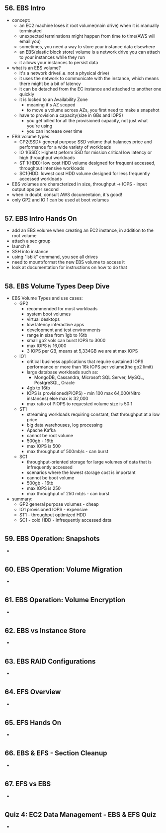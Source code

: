 ## 56. EBS Intro

- concept:
  - an EC2 machine loses it root volume(main drive) when it is manually terminated
  - unexpected terminations might happen from time to time(AWS will email you)
  - sometimes, you need a way to store your instance data elsewhere
  - an EBS(elastic block store) volume is a network drive you can attach to your instances while they run
  - it allows your instances to persist data
- what is an EBS volume?
  - it's a network drive(i.e. not a physical drive)
  - it uses the network to communicate with the instance, which means there might be a bit of latency
  - it can be detached from the EC instance and attached to another one quickly
  - it is locked to an Availability Zone
    - meaning it's AZ scoped
    - to move a volume across AZs, you first need to make a snapshot
  - have to provision a capacity(size in GBs and IOPS)
    - you get billed for all the provisioned capacity, not just what you're using
    - you can increase over time
- EBS volume types
  - GP2(SSD): general purpose SSD volume that balances price and performance for a wide variety of workloads
  - IO 1(SSD): Highest peform SSD for mission critical low latency or high throughput workloads
  - ST 1(HDD): low cost HDD volume designed for frequent accessed, throughput intensive workloads
  - SC1(HDD: lowest cost HDD volume designed for less frequently accessed workloads
- EBS volumes are characterized in size, throughput -> IOPS - input output ops per second
- when in doubt, consult AWS documentaion, it's good!
- only GP2 and IO 1 can be used at boot volumes

#

## 57. EBS Intro Hands On

- add an EBS volume when creating an EC2 instance, in addition to the root volume
- attach a sec group
- launch it
- SSH into instance
- using "lsblk" command, you see all drives
- need to mount/format the new EBS volume to access it
- look at documentation for instructions on how to do that

#

## 58. EBS Volume Types Deep Dive

- EBS Volume Types and use cases:
  - GP2
    - recommended for most workloads
    - system boot volumes
    - virtual desktops
    - low latency interactive apps
    - development and test environments
    - range in size from 1gb to 16tb
    - small gp2 vols can burst IOPS to 3000
    - max IOPS is 16,000
    - 3 IOPS per GB, means at 5,334GB we are at max IOPS
  - IO1
    - critical business applications that require sustained IOPS performance or more than 16k IOPS per volume(the gp2 limit)
    - large database workloads such as:
      - MongoDB, Cassandra, Microsoft SQL Server, MySQL, PostgreSQL, Oracle
    - 4gb to 16tb
    - IOPS is provisioned(PIOPS) - min 100 max 64,000(Nitro instances) else max is 32,000
    - max ratio of PIOPS to requested volume size is 50:1
  - ST1
    - streaming workloads requiring constant, fast throughput at a low price
    - big data warehouses, log processing
    - Apache Kafka
    - cannot be root volume
    - 500gb - 16tb
    - max IOPS is 500
    - max throughput of 500mb/s - can burst
  - SC1
    - throughput-oriented storage for large volumes of data that is infrequently accessed
    - scenarios where the lowest storage cost is important
    - cannot be boot volume
    - 500gb - 16tb
    - max IOPS is 250
    - max throughput of 250 mb/s - can burst
- summary:
  - GP2 general purpose volumes - cheap
  - IO1 provisioned IOPS - expensive
  - ST1 - throughput optimized HDD
  - SC1 - cold HDD - infrequently accessed data

#

## 59. EBS Operation: Snapshots

-

#

## 60. EBS Operation: Volume Migration

-

#

## 61. EBS Operation: Volume Encryption

-

#

## 62. EBS vs Instance Store

-

#

## 63. EBS RAID Configurations

-

#

## 64. EFS Overview

-

#

## 65. EFS Hands On

-

#

## 66. EBS & EFS - Section Cleanup

-

#

## 67. EFS vs EBS

-

#

## Quiz 4: EC2 Data Management - EBS & EFS Quiz

-

#
